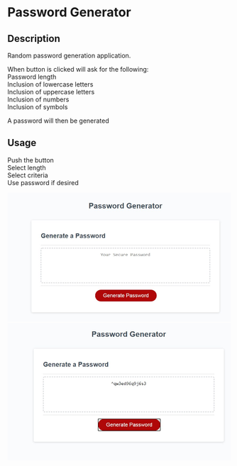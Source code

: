 # Password Generator

## Description

Random password generation application.

When button is clicked will ask for the following:  
Password length  
Inclusion of lowercase letters  
Inclusion of uppercase letters  
Inclusion of numbers  
Inclusion of symbols  
  
A password will then be generated  
  
## Usage
  
Push the button  
Select length  
Select criteria  
Use password if desired  

![](Screenshot_1.jpg)
![](Screenshot_2.jpg)